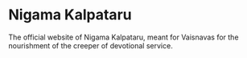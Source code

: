 # Nigama Kalpataru
The official website of Nigama Kalpataru, meant for Vaisnavas for the nourishment of the creeper of devotional service. 
